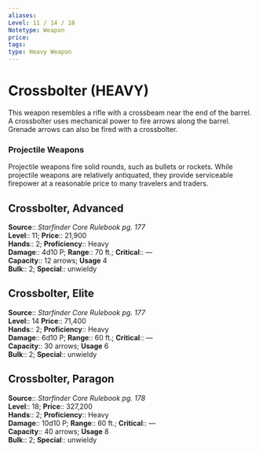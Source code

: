 ```yaml
---
aliases: 
Level: 11 / 14 / 18
Notetype: Weapon
price: 
tags: 
type: Heavy Weapon
---
```


# Crossbolter (HEAVY)

This weapon resembles a rifle with a crossbeam near the end of the barrel. A crossbolter uses mechanical power to fire arrows along the barrel. Grenade arrows can also be fired with a crossbolter.

### Projectile Weapons

Projectile weapons fire solid rounds, such as bullets or rockets. While projectile weapons are relatively antiquated, they provide serviceable firepower at a reasonable price to many travelers and traders.  

## Crossbolter, Advanced

**Source**:: _Starfinder Core Rulebook pg. 177_  
**Level**:: 11;
**Price**:: 21,900  
**Hands**:: 2;
**Proficiency**:: Heavy  
**Damage**:: 4d10 P; **Range**:: 70 ft.;
**Critical**:: —  
**Capacity**:: 12 arrows; **Usage** 4  
**Bulk**:: 2;
**Special**:: unwieldy

## Crossbolter, Elite

**Source**:: _Starfinder Core Rulebook pg. 177_  
**Level**:: 14
**Price**:: 71,400  
**Hands**:: 2;
**Proficiency**:: Heavy  
**Damage**:: 6d10 P; **Range**:: 60 ft.;
**Critical**:: —  
**Capacity**:: 30 arrows; **Usage** 6  
**Bulk**:: 2;
**Special**:: unwieldy

## Crossbolter, Paragon

**Source**:: _Starfinder Core Rulebook pg. 178_  
**Level**:: 18;
**Price**:: 327,200  
**Hands**:: 2;
**Proficiency**:: Heavy  
**Damage**:: 10d10 P; **Range**:: 60 ft.;
**Critical**:: —  
**Capacity**:: 40 arrows; **Usage** 8  
**Bulk**:: 2;
**Special**:: unwieldy
